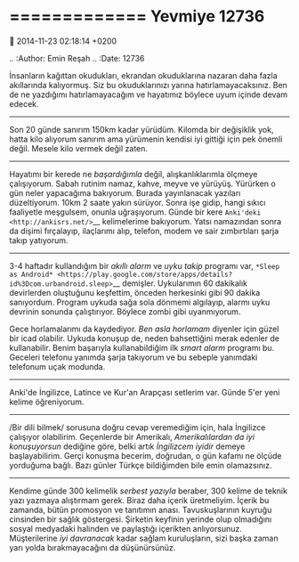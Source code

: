 =============
Yevmiye 12736
=============

:date: 2014-11-23 02:18:14 +0200

.. :Author: Emin Reşah
.. :Date:   12736

İnsanların kağıttan okudukları, ekrandan okuduklarına nazaran daha fazla
akıllarında kalıyormuş. Siz bu okuduklarınızı yarına
hatırlamayacaksınız. Ben de ne yazdığımı hatırlamayacağım ve hayatımız
böylece uyum içinde devam edecek.

--------------

Son 20 günde sanırım 150km kadar yürüdüm. Kilomda bir değişiklik yok,
hatta kilo alıyorum sanırım ama yürümenin kendisi iyi gittiği için pek
önemli değil. Mesele kilo vermek değil zaten.

--------------

Hayatımı bir kerede ne *başardığımla* değil, alışkanlıklarımla ölçmeye
çalışıyorum. Sabah rutinim namaz, kahve, meyve ve yürüyüş. Yürürken o
gün neler yapacağıma bakıyorum. Burada yayınlanacak yazıları
düzeltiyorum. 10km 2 saate yakın sürüyor. Sonra işe gidip, hangi sıkıcı
faaliyetle meşgulsem, onunla uğraşıyorum. Günde bir kere
`Anki'deki <http://ankisrs.net/>`__ kelimelerime bakıyorum. Yatsı
namazından sonra da dişimi fırçalayıp, ilaçlarımı alıp, telefon, modem
ve sair zımbırtıları şarja takıp yatıyorum.

--------------

3-4 haftadır kullandığım bir *akıllı alarm* ve *uyku takip* programı
var, `*Sleep as
Android* <https://play.google.com/store/apps/details?id%3Dcom.urbandroid.sleep>`__
demişler. Uykularımın 60 dakikalık devirlerden oluştuğunu keşfettim,
önceden herkesinki gibi 90 dakika sanıyordum. Program uykuda sağa sola
dönmemi algılayıp, alarmı uyku devrinin sonunda çalıştırıyor. Böylece
zombi gibi uyanmıyorum.

Gece horlamalarımı da kaydediyor. *Ben asla horlamam* diyenler için
güzel bir icad olabilir. Uykuda konuşup de, neden bahsettiğini merak
edenler de kullanabilir. Benim başarıyla kullanabildiğim ilk *smart
alarm* programı bu. Geceleri telefonu yanımda şarja takıyorum ve bu
sebeple yanımdaki telefonum uçak modunda.

--------------

Anki'de İngilizce, Latince ve Kur'an Arapçası setlerim var. Günde 5'er
yeni kelime öğreniyorum.

--------------

/Bir dili bilmek/ sorusuna doğru cevap veremediğim için, hala İngilizce
çalışıyor olabilirim. Geçenlerde bir Amerikalı, *Amerikalılardan da iyi
konuşuyorsun* dediğine göre, belki artık *İngilizcem iyidir* demeye
başlayabilirim. Gerçi konuşma becerim, doğrudan, o gün kafamı ne ölçüde
yorduğuma bağlı. Bazı günler Türkçe bildiğimden bile emin olamazsınız.

--------------

Kendime günde 300 kelimelik *serbest yazıyla* beraber, 300 kelime de
teknik yazı yazmaya alıştırmam gerek. Biraz daha içerik üretmeliyim.
İçerik bu zamanda, bütün promosyon ve tanıtımın anası. Tavuskuşlarının
kuyruğu cinsinden bir sağlık göstergesi. Şirketin keyfinin yerinde olup
olmadığını sosyal medyadaki halinden ve paylaştığı içerikten
anlıyorsunuz. Müşterilerine *iyi davranacak* kadar sağlam kuruluşların,
sizi başka zaman yarı yolda bırakmayacağını da düşünürsünüz.
